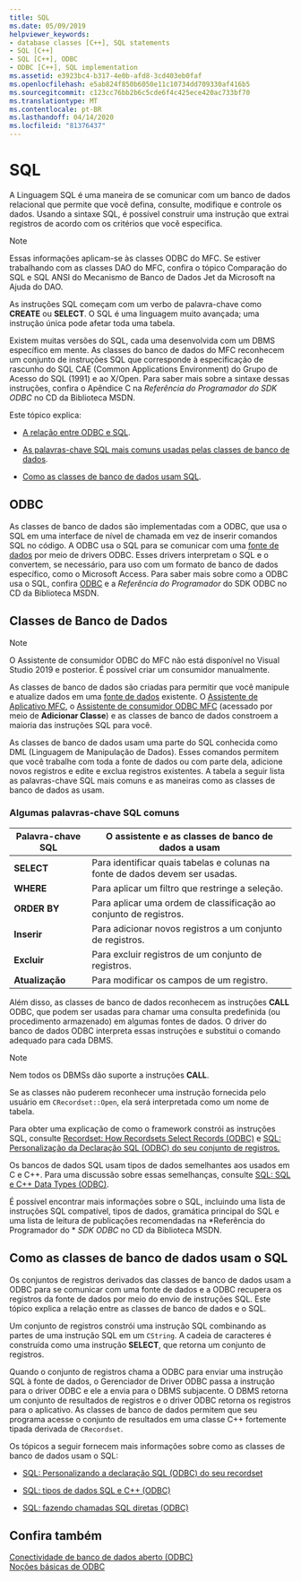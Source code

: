 ```yaml
---
title: SQL
ms.date: 05/09/2019
helpviewer_keywords:
- database classes [C++], SQL statements
- SQL [C++]
- SQL [C++], ODBC
- ODBC [C++], SQL implementation
ms.assetid: e3923bc4-b317-4e0b-afd8-3cd403eb0faf
ms.openlocfilehash: e5ab824f850b6050e11c10734dd709330af416b5
ms.sourcegitcommit: c123cc76bb2b6c5cde6f4c425ece420ac733bf70
ms.translationtype: MT
ms.contentlocale: pt-BR
ms.lasthandoff: 04/14/2020
ms.locfileid: "81376437"
---
```

# <a name="sql"></a>SQL

A Linguagem SQL é uma maneira de se comunicar com um banco de dados relacional que permite que você defina, consulte, modifique e controle os dados. Usando a sintaxe SQL, é possível construir uma instrução que extrai registros de acordo com os critérios que você especifica.

> [!NOTE]
> Essas informações aplicam-se às classes ODBC do MFC. Se estiver trabalhando com as classes DAO do MFC, confira o tópico Comparação do SQL e SQL ANSI do Mecanismo de Banco de Dados Jet da Microsoft na Ajuda do DAO.

As instruções SQL começam com um verbo de palavra-chave como **CREATE** ou **SELECT**. O SQL é uma linguagem muito avançada; uma instrução única pode afetar toda uma tabela.

Existem muitas versões do SQL, cada uma desenvolvida com um DBMS específico em mente. As classes do banco de dados do MFC reconhecem um conjunto de instruções SQL que corresponde à especificação de rascunho do SQL CAE (Common Applications Environment) do Grupo de Acesso do SQL (1991) e ao X/Open. Para saber mais sobre a sintaxe dessas instruções, confira o Apêndice C na *Referência do Programador* *do SDK ODBC* no CD da Biblioteca MSDN.

Este tópico explica:

- [A relação entre ODBC e SQL](#_core_open_database_connectivity_.28.odbc.29).

- [As palavras-chave SQL mais comuns usadas pelas classes de banco de dados](#_core_the_database_classes).

- [Como as classes de banco de dados usam SQL](#_core_how_the_database_classes_use_sql).

## <a name="open-database-connectivity-odbc"></a><a name="_core_open_database_connectivity_.28.odbc.29"></a> ODBC

As classes de banco de dados são implementadas com a ODBC, que usa o SQL em uma interface de nível de chamada em vez de inserir comandos SQL no código. A ODBC usa o SQL para se comunicar com uma [fonte de dados](../../data/odbc/data-source-odbc.md) por meio de drivers ODBC. Esses drivers interpretam o SQL e o convertem, se necessário, para uso com um formato de banco de dados específico, como o Microsoft Access. Para saber mais sobre como a ODBC usa o SQL, confira [ODBC](../../data/odbc/odbc-basics.md) e a *Referência do Programador* do SDK ODBC no CD da Biblioteca MSDN.

## <a name="database-classes"></a><a name="_core_the_database_classes"></a> Classes de Banco de Dados

> [!NOTE]
> O Assistente de consumidor ODBC do MFC não está disponível no Visual Studio 2019 e posterior. É possível criar um consumidor manualmente.

As classes de banco de dados são criadas para permitir que você manipule e atualize dados em uma [fonte de dados](../../data/odbc/data-source-odbc.md) existente. O [Assistente de Aplicativo MFC](../../mfc/reference/database-support-mfc-application-wizard.md), o [Assistente de consumidor ODBC MFC](../../mfc/reference/adding-an-mfc-odbc-consumer.md) (acessado por meio de **Adicionar Classe**) e as classes de banco de dados constroem a maioria das instruções SQL para você.

As classes de banco de dados usam uma parte do SQL conhecida como DML (Linguagem de Manipulação de Dados). Esses comandos permitem que você trabalhe com toda a fonte de dados ou com parte dela, adicione novos registros e edite e exclua registros existentes. A tabela a seguir lista as palavras-chave SQL mais comuns e as maneiras como as classes de banco de dados as usam.

### <a name="some-common-sql-keywords"></a>Algumas palavras-chave SQL comuns

|Palavra-chave SQL|O assistente e as classes de banco de dados a usam|
|-----------------|---------------------------------------------|
|**SELECT**|Para identificar quais tabelas e colunas na fonte de dados devem ser usadas.|
|**WHERE**|Para aplicar um filtro que restringe a seleção.|
|**ORDER BY**|Para aplicar uma ordem de classificação ao conjunto de registros.|
|**Inserir**|Para adicionar novos registros a um conjunto de registros.|
|**Excluir**|Para excluir registros de um conjunto de registros.|
|**Atualização**|Para modificar os campos de um registro.|

Além disso, as classes de banco de dados reconhecem as instruções **CALL** ODBC, que podem ser usadas para chamar uma consulta predefinida (ou procedimento armazenado) em algumas fontes de dados. O driver do banco de dados ODBC interpreta essas instruções e substitui o comando adequado para cada DBMS.

> [!NOTE]
> Nem todos os DBMSs dão suporte a instruções **CALL**.

Se as classes não puderem reconhecer uma instrução fornecida pelo usuário em `CRecordset::Open`, ela será interpretada como um nome de tabela.

Para obter uma explicação de como o framework constrói as instruções SQL, consulte [Recordset: How Recordsets Select Records (ODBC)](../../data/odbc/recordset-how-recordsets-select-records-odbc.md) e [SQL: Personalização da Declaração SQL (ODBC) do seu conjunto de registros.](../../data/odbc/sql-customizing-your-recordsets-sql-statement-odbc.md)

Os bancos de dados SQL usam tipos de dados semelhantes aos usados em C e C++. Para uma discussão sobre essas semelhanças, consulte [SQL: SQL e C++ Data Types (ODBC)](../../data/odbc/sql-sql-and-cpp-data-types-odbc.md).

É possível encontrar mais informações sobre o SQL, incluindo uma lista de instruções SQL compatível, tipos de dados, gramática principal do SQL e uma lista de leitura de publicações recomendadas na *Referência do Programador do * *SDK ODBC* no CD da Biblioteca MSDN.

## <a name="how-the-database-classes-use-sql"></a><a name="_core_how_the_database_classes_use_sql"></a> Como as classes de banco de dados usam o SQL

Os conjuntos de registros derivados das classes de banco de dados usam a ODBC para se comunicar com uma fonte de dados e a ODBC recupera os registros da fonte de dados por meio do envio de instruções SQL. Este tópico explica a relação entre as classes de banco de dados e o SQL.

Um conjunto de registros constrói uma instrução SQL combinando as partes de uma instrução SQL em um `CString`. A cadeia de caracteres é construída como uma instrução **SELECT**, que retorna um conjunto de registros.

Quando o conjunto de registros chama a ODBC para enviar uma instrução SQL à fonte de dados, o Gerenciador de Driver ODBC passa a instrução para o driver ODBC e ele a envia para o DBMS subjacente. O DBMS retorna um conjunto de resultados de registros e o driver ODBC retorna os registros para o aplicativo. As classes de banco de dados permitem que seu programa acesse o conjunto de resultados em uma classe C++ fortemente tipada derivada de `CRecordset`.

Os tópicos a seguir fornecem mais informações sobre como as classes de banco de dados usam o SQL:

- [SQL: Personalizando a declaração SQL (ODBC) do seu recordset](../../data/odbc/sql-customizing-your-recordsets-sql-statement-odbc.md)

- [SQL: tipos de dados SQL e C++ (ODBC)](../../data/odbc/sql-sql-and-cpp-data-types-odbc.md)

- [SQL: fazendo chamadas SQL diretas (ODBC)](../../data/odbc/sql-making-direct-sql-calls-odbc.md)

## <a name="see-also"></a>Confira também

[Conectividade de banco de dados aberto (ODBC)](../../data/odbc/open-database-connectivity-odbc.md)<br/>
[Noções básicas de ODBC](../../data/odbc/odbc-basics.md)
